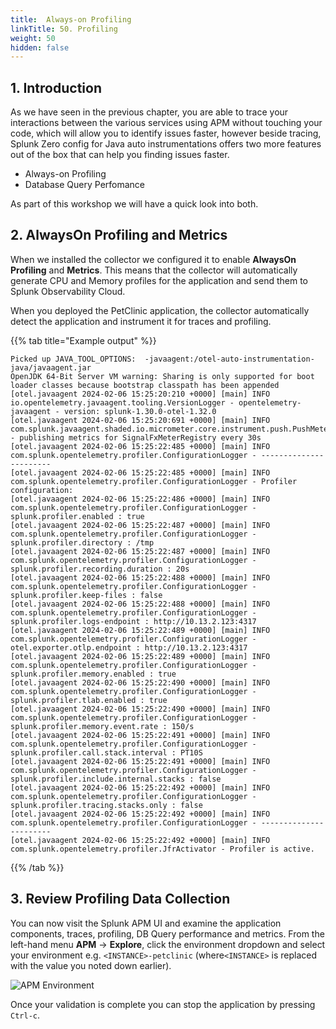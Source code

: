 ```yaml
---
title:  Always-on Profiling
linkTitle: 50. Profiling
weight: 50
hidden: false
---
```


## 1. Introduction

As we have seen in the previous chapter, you are able to trace your interactions between the various services using APM without touching your code,  which will allow you to identify issues faster, however beside tracing, Splunk Zero config for Java auto instrumentations offers two more features out of the box that can help you finding issues faster.

* Always-on Profiling
* Database Query Perfomance

As part of this workshop we will have a quick look into both.

## 2. AlwaysOn Profiling and Metrics

When we installed the collector we configured it to enable **AlwaysOn Profiling** and **Metrics**. This means that the collector will automatically generate CPU and Memory profiles for the application and send them to Splunk Observability Cloud.

When you deployed the PetClinic application, the collector automatically detect the application and instrument it for traces and profiling.

{{% tab title="Example output" %}}

``` text {wrap="false"}
Picked up JAVA_TOOL_OPTIONS:  -javaagent:/otel-auto-instrumentation-java/javaagent.jar
OpenJDK 64-Bit Server VM warning: Sharing is only supported for boot loader classes because bootstrap classpath has been appended
[otel.javaagent 2024-02-06 15:25:20:210 +0000] [main] INFO io.opentelemetry.javaagent.tooling.VersionLogger - opentelemetry-javaagent - version: splunk-1.30.0-otel-1.32.0
[otel.javaagent 2024-02-06 15:25:20:691 +0000] [main] INFO com.splunk.javaagent.shaded.io.micrometer.core.instrument.push.PushMeterRegistry - publishing metrics for SignalFxMeterRegistry every 30s
[otel.javaagent 2024-02-06 15:25:22:485 +0000] [main] INFO com.splunk.opentelemetry.profiler.ConfigurationLogger - -----------------------
[otel.javaagent 2024-02-06 15:25:22:485 +0000] [main] INFO com.splunk.opentelemetry.profiler.ConfigurationLogger - Profiler configuration:
[otel.javaagent 2024-02-06 15:25:22:486 +0000] [main] INFO com.splunk.opentelemetry.profiler.ConfigurationLogger -                  splunk.profiler.enabled : true
[otel.javaagent 2024-02-06 15:25:22:487 +0000] [main] INFO com.splunk.opentelemetry.profiler.ConfigurationLogger -                splunk.profiler.directory : /tmp
[otel.javaagent 2024-02-06 15:25:22:487 +0000] [main] INFO com.splunk.opentelemetry.profiler.ConfigurationLogger -       splunk.profiler.recording.duration : 20s
[otel.javaagent 2024-02-06 15:25:22:488 +0000] [main] INFO com.splunk.opentelemetry.profiler.ConfigurationLogger -               splunk.profiler.keep-files : false
[otel.javaagent 2024-02-06 15:25:22:488 +0000] [main] INFO com.splunk.opentelemetry.profiler.ConfigurationLogger -            splunk.profiler.logs-endpoint : http://10.13.2.123:4317
[otel.javaagent 2024-02-06 15:25:22:489 +0000] [main] INFO com.splunk.opentelemetry.profiler.ConfigurationLogger -              otel.exporter.otlp.endpoint : http://10.13.2.123:4317
[otel.javaagent 2024-02-06 15:25:22:489 +0000] [main] INFO com.splunk.opentelemetry.profiler.ConfigurationLogger -           splunk.profiler.memory.enabled : true
[otel.javaagent 2024-02-06 15:25:22:490 +0000] [main] INFO com.splunk.opentelemetry.profiler.ConfigurationLogger -             splunk.profiler.tlab.enabled : true
[otel.javaagent 2024-02-06 15:25:22:490 +0000] [main] INFO com.splunk.opentelemetry.profiler.ConfigurationLogger -        splunk.profiler.memory.event.rate : 150/s
[otel.javaagent 2024-02-06 15:25:22:491 +0000] [main] INFO com.splunk.opentelemetry.profiler.ConfigurationLogger -      splunk.profiler.call.stack.interval : PT10S
[otel.javaagent 2024-02-06 15:25:22:491 +0000] [main] INFO com.splunk.opentelemetry.profiler.ConfigurationLogger -  splunk.profiler.include.internal.stacks : false
[otel.javaagent 2024-02-06 15:25:22:492 +0000] [main] INFO com.splunk.opentelemetry.profiler.ConfigurationLogger -      splunk.profiler.tracing.stacks.only : false
[otel.javaagent 2024-02-06 15:25:22:492 +0000] [main] INFO com.splunk.opentelemetry.profiler.ConfigurationLogger - -----------------------
[otel.javaagent 2024-02-06 15:25:22:492 +0000] [main] INFO com.splunk.opentelemetry.profiler.JfrActivator - Profiler is active.
```

{{% /tab %}}

## 3. Review Profiling Data Collection

You can now visit the Splunk APM UI and examine the application components, traces, profiling, DB Query performance and metrics. From the left-hand menu **APM** → **Explore**, click the environment dropdown and select your environment e.g. `<INSTANCE>-petclinic` (where`<INSTANCE>` is replaced with the value you noted down earlier).

![APM Environment](../images/apm-environment.png)

Once your validation is complete you can stop the application by pressing `Ctrl-c`.

<!--
## 4. Adding Resource Attributes to Spans

Resource attributes can be added to every reported span. For example `version=0.314`. A comma-separated list of resource attributes can also be defined e.g. `key1=val1,key2=val2`.

Let's launch the PetClinic again using new resource attributes. Note, that adding resource attributes to the run command will override what was defined when we installed the collector. Let's add two new resource attributes `deployment.environment=$INSTANCE-petclinic-env,version=0.314`:

```bash
java \
-Dserver.port=8083 \
-Dotel.service.name=$INSTANCE-petclinic-service \
-Dotel.resource.attributes=deployment.environment=$INSTANCE-petclinic-env,version=0.314 \
-jar target/spring-petclinic-*.jar --spring.profiles.active=mysql
```

Back in the Splunk APM UI we can drill down on a recent trace and see the new `version` attribute in a span.
-->